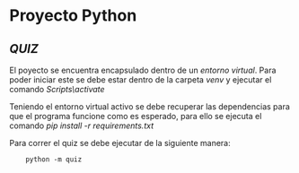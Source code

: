 # Proyecto Python
## ***QUIZ***
El poyecto se encuentra encapsulado dentro de un *entorno virtual*. Para poder iniciar este se debe estar dentro de la carpeta *venv* y ejecutar el comando _Scripts\activate_

Teniendo el entorno virtual activo se debe recuperar las dependencias para que el programa funcione como es esperado, para ello se ejecuta el comando _pip install -r requirements.txt_

Para correr el quiz se debe ejecutar de la siguiente manera:
~~~
    python -m quiz
~~~


